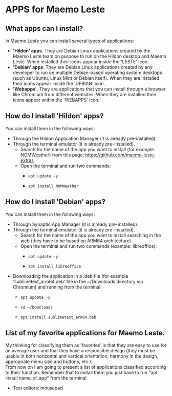 # APPS for Maemo Leste

## What apps can I install?
In Maemo Leste you can install several types of applications:  
- <b>'Hildon' apps</b>. They are Debian Linux applications created by the Maemo Leste team on purpose to run on the Hildon desktop and Maemo Leste. When installed their icons appear inside the 'LESTE' icon.  
- <b>'Debian' apps</b>. They are Debian Linux applications created by any developer to run on multiple Debian-based operating system desktops (such as Ubuntu, Linux Mint or Debian itself). When they are installed their icons appear inside the 'DEBIAN' icon.  
- <b>'Webapps'</b>. They are applications that you can install through a browser like Chromium from different websites. When they are installed their icons appear within the 'WEBAPPS' icon.  

## How do I install 'Hildon' apps?
You can install them in the following ways:
- Through the Hildon Application Manager (it is already pre-installed).
- Through the terminal emulator (it is already pre-installed).
  - Search for the name of the app you want to install (for example NOMWeather) from this page: https://github.com/maemo-leste-extras
  - Open the terminal and run two commands:
    -     apt update -y
    -     apt install NOMWeather

## How do I install 'Debian' apps?
You can install them in the following ways:
- Through Synaptic App Manager (it is already pre-installed).
- Through the terminal emulator (it is already pre-installed).
  - Search for the name of the app you want to install searching in the web (they have to be based on ARM64 architecture)
  - Open the terminal and run two commands (example: libreoffice):
    -     apt update -y
    -     apt install libreoffice
- Downloading the application in a .deb file (for example 'sublimetext_arm64.deb' file in the ~/Downloads directory via Chromium) and running from the terminal:
    -     apt update -y
    -     cd ~/Downloads
    -     apt install sublimetext_arm64.deb

## List of my favorite applications for Maemo Leste.
My thinking for classifying them as 'favorites' is that they are easy to use for an average user and that they have a responsible design (they must be usable in both horizontal and vertical orientation, harmony in the design, appropriate menu size and buttons, etc.).  
From now on I am going to present a list of applications classified according to their function. Remember that to install them you just have to run "apt install name_of_app" from the terminal  
  - Text editors: mousepad
